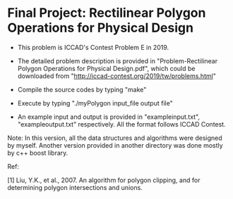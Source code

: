 Final Project: Rectilinear Polygon Operations for Physical Design
=================================================================

* This problem is ICCAD's Contest Problem E in 2019.

* The detailed problem description is provided in "Problem-Rectilinear Polygon Operations for Physical Design.pdf", which could be downloaded from "http://iccad-contest.org/2019/tw/problems.html"

* Compile the source codes by typing "make"

* Execute by typing "./myPolygon input_file output file"

* An example input and output is provided in "exampleinput.txt", "exampleoutput.txt" respectively. All the format follows ICCAD Contest.

Note: In this version, all the data structures and algorithms were designed by myself. Another version provided in another directory was done mostly by c++ boost library.

Ref:

[1]  Liu, Y.K., et al., 2007. An algorithm for polygon clipping, and for determining polygon intersections and unions. 
